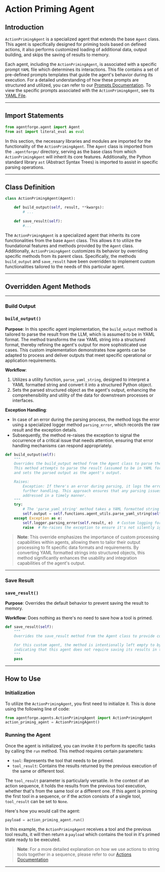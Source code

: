 # Action Priming Agent

## Introduction

`ActionPrimingAgent` is a specialized agent that extends the base `Agent` class. This agent is specifically designed for priming tools based on defined actions, it also performs customized loading of additional data, output building, and skips the saving of results to memory.

Each agent, including the `ActionPrimingAgent`, is associated with a specific prompt `YAML` file which determines its interactions. This file contains a set of pre-defined prompts templates that guide the agent's behavior during its execution. For a detailed understanding of how these prompts are structured and utilized, you can refer to our [Prompts Documentation](../../Agents/AgentPrompts.md). To view the specific prompts associated with the `ActionPrimingAgent`, see its [YAML File](../../../src/agentforge/utils/installer/agents/PredefinedAgents/ActionPrimingAgent.yaml).

---

## Import Statements
```python
from agentforge.agent import Agent
from ast import literal_eval as eval
```

In this section, the necessary libraries and modules are imported for the functionality of the `ActionPrimingAgent`. The `Agent` class is imported from the `.agentforge/` directory, serving as the base class from which `ActionPrimingAgent` will inherit its core features. Additionally, the Python standard library `ast` (Abstract Syntax Trees) is imported to assist in specific parsing operations.

---

## Class Definition

```python
class ActionPrimingAgent(Agent):

    def build_output(self, result, **kwargs):
        # ...
        
    def save_result(self):
        #...
```

The `ActionPrimingAgent` is a specialized agent that inherits its core functionalities from the base `Agent` class. This allows it to utilize the foundational features and methods provided by the `Agent` class. Additionally, `ActionPrimingAgent` customizes its behavior by overriding specific methods from its parent class. Specifically, the methods `build_output` and `save_result` have been overridden to implement custom functionalities tailored to the needs of this particular agent.


---

## Overridden Agent Methods

---

### Build Output
### `build_output()`

**Purpose**: In this specific agent implementation, the `build_output` method is tailored to parse the result from the LLM, which is assumed to be in YAML format. The method transforms the raw YAML string into a structured format, thereby refining the agent's output for more sophisticated use cases. This custom implementation demonstrates how agents can be adapted to process and deliver outputs that meet specific operational or application requirements.

**Workflow**:
1. Utilizes a utility function, `parse_yaml_string`, designed to interpret a YAML formatted string and convert it into a structured Python object.
2. Sets the parsed structured object as the agent's output, enhancing the comprehensibility and utility of the data for downstream processes or interfaces.

**Exception Handling**:
- In case of an error during the parsing process, the method logs the error using a specialized logger method `parsing_error`, which records the raw result and the exception details.
- Subsequently, the method re-raises the exception to signal the occurrence of a critical issue that needs attention, ensuring that error handling mechanisms can respond appropriately.

```python
def build_output(self):
	"""
	Overrides the build_output method from the Agent class to parse the result string into a structured format.
	This method attempts to parse the result (assumed to be in YAML format) using the agent's utility functions
	and sets the parsed output as the agent's output.

	Raises:
		Exception: If there's an error during parsing, it logs the error and re-raises the exception for
		further handling. This approach ensures that any parsing issues are immediately flagged and can be
		addressed in a timely manner.
	"""
	try:
		# The 'parse_yaml_string' method takes a YAML formatted string and returns a structured object
		self.output = self.functions.agent_utils.parse_yaml_string(self.result)
	except Exception as e:
		self.logger.parsing_error(self.result, e)  # Custom logging for parsing errors
		raise  # Re-raises the exception to ensure it's not silently ignored
```

> **Note**: This override emphasizes the importance of custom processing capabilities within agents, allowing them to tailor their output processing to fit specific data formats and requirements. By converting YAML formatted strings into structured objects, this method significantly enhances the usability and integration capabilities of the agent's output.

---

### Save Result
### `save_result()`

**Purpose**: Overrides the default behavior to prevent saving the result to memory.

**Workflow**: Does nothing as there's no need to save how a tool is primed.

```python
def save_result(self):
    """
    Overrides the save_result method from the Agent class to provide custom behavior for saving results.
    
    For this custom agent, the method is intentionally left empty to bypass the default saving mechanism,
    indicating that this agent does not require saving its results in the same manner as the base Agent class.
    """
    pass
```

---

## How to Use

### Initialization

To utilize the `ActionPrimingAgent`, you first need to initialize it. This is done using the following line of code:

```python
from agentforge.agents.ActionPrimingAgent import ActionPrimingAgent
action_priming_agent = ActionPrimingAgent()
```

### Running the Agent

Once the agent is initialized, you can invoke it to perform its specific tasks by calling the `run` method. This method requires certain parameters:

- `tool`: Represents the tool that needs to be primed.
- `tool_result`: Contains the results returned by the previous execution of the same or different tool. 

The `tool_result` parameter is particularly versatile. In the context of an action sequence, it holds the results from the previous tool execution, whether that's from the same tool or a different one. If this agent is priming the first tool in a sequence, or if the action consists of a single tool, `tool_result` can be set to `None`.

Here's how you would call the agent:

```python
payload = action_priming_agent.run()
```

In this example, the `ActionPrimingAgent` receives a tool and the previous tool results, it will then return a `payload` which contains the tool in it's primed state ready to be executed.

> **Note**: For a more detailed explanation on how we use actions to string tools together in a sequence, please refer to our [Actions Documentation](../../ToolsAndActions/Overview.md)

---